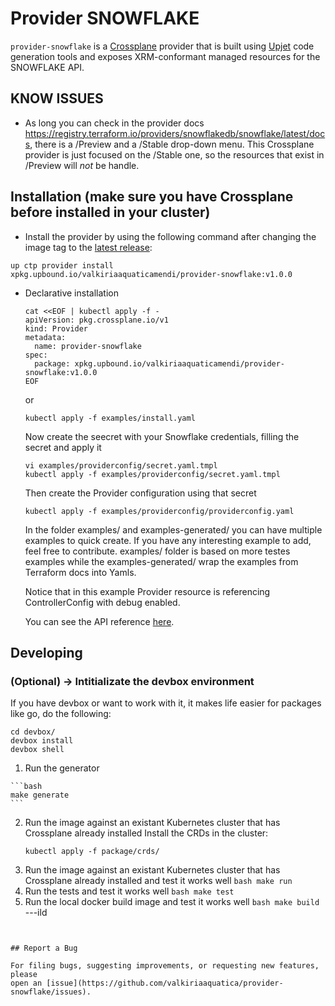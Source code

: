 # Provider SNOWFLAKE

`provider-snowflake` is a [Crossplane](https://crossplane.io/) provider that
is built using [Upjet](https://github.com/crossplane/upjet) code
generation tools and exposes XRM-conformant managed resources for the
SNOWFLAKE API.

## KNOW ISSUES
- As long you can check in the provider docs https://registry.terraform.io/providers/snowflakedb/snowflake/latest/docs, there is a /Preview and a /Stable drop-down menu. This Crossplane provider is just focused on the /Stable one, so the resources that exist in /Preview will *not* be handle.

## Installation (make sure you have Crossplane before installed in your cluster)

- Install the provider by using the following command after changing the image tag
to the [latest release](https://marketplace.upbound.io/providers/valkiriaaquatica/provider-snowflake):
```
up ctp provider install xpkg.upbound.io/valkiriaaquaticamendi/provider-snowflake:v1.0.0
```

- Declarative installation 
  ```
  cat <<EOF | kubectl apply -f -
  apiVersion: pkg.crossplane.io/v1
  kind: Provider
  metadata:
    name: provider-snowflake
  spec:
    package: xpkg.upbound.io/valkiriaaquaticamendi/provider-snowflake:v1.0.0
  EOF
  ```
  or
  ```
  kubectl apply -f examples/install.yaml
  ```
  Now create the seecret with your Snowflake credentials, filling the secret and apply it
  ```
  vi examples/providerconfig/secret.yaml.tmpl
  kubectl apply -f examples/providerconfig/secret.yaml.tmpl
  ```
  Then create the Provider configuration using that secret
  ```
  kubectl apply -f examples/providerconfig/providerconfig.yaml
  ```
  In the folder examples/ and examples-generated/ you can have multiple examples to quick create. If you have any interesting example to add, feel free to contribute. examples/ folder is based on more testes examples while the examples-generated/ wrap the examples from Terraform docs  into Yamls.

  Notice that in this example Provider resource is referencing ControllerConfig with debug enabled.

  You can see the API reference [here](https://doc.crds.dev/github.com/valkiriaaquatica/provider-snowflake).

## Developing

### (Optional) -> Intitializate the devbox environment
  If you have devbox or want to work with it, it makes life easier for packages like go, do the following:
  ```console
  cd devbox/
  devbox install
  devbox shell
  ```

  1. Run the generator

    ```bash
    make generate
    ```
  2. Run the image  against an existant Kubernetes cluster that has Crossplane already installed
    Install the CRDs in the cluster:
      ```
      kubectl apply -f package/crds/
      ```
  3. Run the image  against an existant Kubernetes cluster that has Crossplane already installed
      and test it works well
    ```bash
    make run
    ```
  4. Run the tests
      and test it works well
    ```bash
    make test
    ```
  4. Run the local docker build image
      and test it works well
    ```bash
    make build
    ```
  ---ild
  ```


## Report a Bug

For filing bugs, suggesting improvements, or requesting new features, please
open an [issue](https://github.com/valkiriaaquatica/provider-snowflake/issues).

